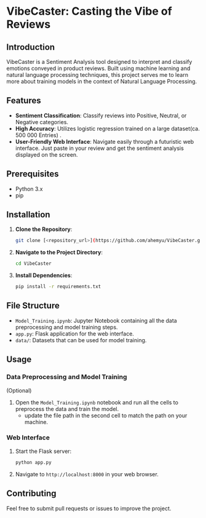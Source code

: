 # VibeCaster: Casting the Vibe of Reviews

<!-- ![VibeCaster Logo](/assets/logo.png)-->  <!-- Uncomment this line and add a logo image here -->

## Introduction

VibeCaster is a Sentiment Analysis tool designed to interpret and classify emotions conveyed in product reviews. Built using machine learning and natural language processing techniques, this project serves me to learn more about training models in the context of Natural Language Processing.

## Features

- **Sentiment Classification**: Classify reviews into Positive, Neutral, or Negative categories.
- **High Accuracy**: Utilizes logistic regression trained on a large dataset(ca. 500 000 Entries) .
- **User-Friendly Web Interface**: Navigate easily through a futuristic web interface. Just paste in your review and get the sentiment analysis displayed on the screen.

## Prerequisites

- Python 3.x
- pip

## Installation

1. **Clone the Repository**:
    ```bash
    git clone [<repository_url>](https://github.com/ahemyu/VibeCaster.git)
    ```

2. **Navigate to the Project Directory**:
    ```bash
    cd VibeCaster
    ```

3. **Install Dependencies**:
    ```bash
    pip install -r requirements.txt
    ```

## File Structure

- `Model_Training.ipynb`: Jupyter Notebook containing all the data preprocessing and model training steps.
- `app.py`: Flask application for the web interface.
- `data/`: Datasets that can be  used for model training.

## Usage

### Data Preprocessing and Model Training
(Optional)
1. Open the `Model_Training.ipynb` notebook and run all the cells to preprocess the data and train the model.
   - update the file path in the second cell to match the path on your machine.

### Web Interface

1. Start the Flask server:
    ```bash
    python app.py
    ```

2. Navigate to `http://localhost:8000` in your web browser.

## Contributing

Feel free to submit pull requests or issues to improve the project.
